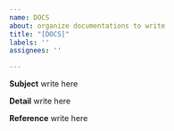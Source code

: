 ```yaml
---
name: DOCS
about: organize documentations to write
title: "[DOCS]"
labels: ''
assignees: ''

---
```


**Subject**
write here

**Detail**
write here

**Reference**
write here
